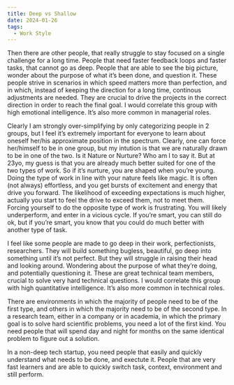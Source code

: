 ```yaml
---
title: Deep vs Shallow
date: 2024-01-26
tags:
  - Work Style
---
```


Then there are other people, that really struggle to stay focused on a single challenge for a long time. People that need faster feedback loops and faster tasks, that cannot go as deep. People that are able to see the big picture, wonder about the purpose of what it’s been done, and question it. These people strive in scenarios in which speed matters more than perfection, and in which, instead of keeping the direction for a long time, continous adjustments are needed. They are crucial to drive the projects in the correct direction in order to reach the final goal. I would correlate this group with high emotional intelligence. It’s also more common in managerial roles.

Clearly I am strongly over-simplifying by only categorizing people in 2 groups, but I feel it’s extremely important for everyone to learn about oneself her/his approximate position in the spectrum. Clearly, one can force her/himself to be in one group, but my intution is that we are naturally drawn to be in one of the two. Is it Nature or Nurture? Who am I to say it. But at 23yo, my guess is that you are already much better suited for one of the two types of work. So if it’s nurture, you are shaped when you’re young.
Doing the type of work in line with your nature feels like magic. It is often (not always) effortless, and you get bursts of excitement and energy that drive you forward. The likelihood of exceeding expectations is much higher, actually you start to feel the drive to exceed them, not to meet them.
Forcing yourself to do the opposite type of work is frustrating. You will likely underperform, and enter in a vicious cycle. If you’re smart, you can still do ok, but if you’re smart, you know that you could do much better with another type of task.

I feel like some people are made to go deep in their work, perfectionists, researchers. They will build something bugless, beautiful, go deep into something until it’s not perfect. But they will struggle in raising their head and looking around. Wondering about the purpose of what they’re doing, and potentially questioning it. These are great technical team members, crucial to solve very hard technical questions. I would correlate this group with high quantitative intelligence. It’s also more common in technical roles.

There are environments in which the majority of people need to be of the first type, and others in which the majority need to be of the second type. In a research team, either in a company or in academia, in which the primary goal is to solve hard scientific problems, you need a lot of the first kind. You need people that will spend day and night for months on the same identical problem to figure out a solution.

In a non-deep tech startup, you need people that easily and quickly understand what needs to be done, and exectute it. People that are very fast learners and are able to quickly switch task, context, environment and still perform.